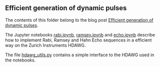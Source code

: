 ## Efficient generation of dynamic pulses

The contents of this folder belong to the blog post [Efficient generation of dynamic pulses](https://blogs.zhinst.com/andrea/2021/09/08/efficient-generation-of-dynamic-pulses/).

The Jupyter notebooks [rabi.ipynb](rabi.ipynb), [ramsey.ipynb](ramsey.ipynb) and [echo.ipynb](echo.ipynb) describe how to implement Rabi, Ramsey and Hahn Echo sequences in a efficient way on the Zurich Instruments HDAWG. 

The file [hdawg_utils.py](hdawg_utils.py) contains a simple interface to the HDAWG used in the notebooks.
